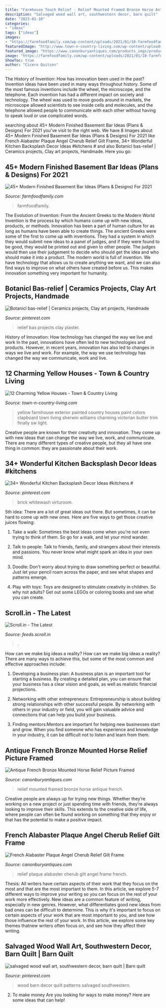 ```yaml
---
title: "Farmhouse Touch Relief - Relief Mounted Framed Bronze Horse Antique French"
description: "Salvaged wood wall art, southwestern decor, barn quilt"
date: "2023-01-10"
categories:
- "ideas"
tags: ["ideas"]
images:
- "https://farmfoodfamily.com/wp-content/uploads/2021/01/10-farmfoodfamily.com-farmhouse-style-basement-bar-ideas-696x588.jpg"
featuredImage: "http://www.town-n-country-living.com/wp-content/uploads/2014/11/Yellow-Painted-Victorian-Farmhouse.jpg"
featured_image: "https://www.canonburyantiques.com/products_imgs/product/french-alabaster-plaque-angel-cherub-relief-gilt-frame-1349575985-product-2.jpg"
image: "https://farmfoodfamily.com/wp-content/uploads/2021/01/10-farmfoodfamily.com-farmhouse-style-basement-bar-ideas-696x588.jpg"
ShowToc: true
author: "Cicero Quitzon"
---
```



The History of Invention: How has innovation been used in the past?
Invention ideas have been used in many ways throughout history. Some of the most famous inventions include the wheel, the microscope, and the telephone. Each invention has had a different impact on society and technology. The wheel was used to move goods around in markets, the microscope allowed scientists to see inside cells and molecules, and the telephone allowed people to communicate with each other without having to speak loud or use complicated words.

	

		
searching about 45+ Modern Finished Basement Bar Ideas (Plans &amp; Designs) For 2021 you've visit to the right web. We have 8 Images about 45+ Modern Finished Basement Bar Ideas (Plans &amp; Designs) For 2021 like French Alabaster Plaque Angel Cherub Relief Gilt Frame, 34+ Wonderful Kitchen Backsplash Decor Ideas #kitchens # and also Botanicl bas-relief | Ceramics projects, Clay art projects, Handmade. Here you go:
		
    
## 45+ Modern Finished Basement Bar Ideas (Plans &amp; Designs) For 2021

<img loading=lazy src="https://farmfoodfamily.com/wp-content/uploads/2021/01/10-farmfoodfamily.com-farmhouse-style-basement-bar-ideas-696x588.jpg" onerror="this.onerror=null;this.src='https://tse4.mm.bing.net/th?id=OIP.o5ZIVmyy43sAtXhQDu5X1gHaGQ&amp;pid=15.1';" alt="45+ Modern Finished Basement Bar Ideas (Plans &amp; Designs) For 2021">

_Source: farmfoodfamily.com_

>farmfoodfamily. 

	

The Evolution of Invention: From the Ancient Greeks to the Modern World
Invention is the process by which humans come up with new ideas, products, or methods. Innovation has been a part of human culture for as long as humans have been able to create things. The ancient Greeks were some of the first to come up with inventions. They had a system in which they would submit new ideas to a panel of judges, and if they were found to be good, they would be printed out and given to other people. The judges would then use their judgement to decide who should get the idea and who should make it into a product.
The modern world is full of invention. We have technology that allows us to create anything we want, and we can also find ways to improve on what others have created before us. This makes innovation something very important for humanity.

    
## Botanicl Bas-relief | Ceramics Projects, Clay Art Projects, Handmade

<img loading=lazy src="https://i.pinimg.com/originals/ab/e7/49/abe7494d9717b964b85933b6b1ab64c3.jpg" onerror="this.onerror=null;this.src='https://tse4.mm.bing.net/th?id=OIP.5gUEay6vbhHTsU2laiZMSAHaJ4&amp;pid=15.1';" alt="Botanicl bas-relief | Ceramics projects, Clay art projects, Handmade">

_Source: pinterest.com_

>relief bas projects clay plaster. 

	

History of Innovation: How technology has changed the way we live and work
In the past, innovations have often led to new technologies and products. However, in recent years, innovation has also led to changes in ways we live and work. For example, the way we use technology has changed the way we communicate, work and live.

    
## 12 Charming Yellow Houses - Town &amp; Country Living

<img loading=lazy src="http://www.town-n-country-living.com/wp-content/uploads/2014/11/Yellow-Painted-Victorian-Farmhouse.jpg" onerror="this.onerror=null;this.src='https://tse2.mm.bing.net/th?id=OIP.I6--Gf-peb6OsJBlQv73ewAAAA&amp;pid=15.1';" alt="12 Charming Yellow Houses - Town &amp; Country Living">

_Source: town-n-country-living.com_

>yellow farmhouse exterior painted country houses paint colors clapboard town living sherwin williams charming victorian butter trim finally sw light. 

	

Creative people are known for their creativity and innovation. They come up with new ideas that can change the way we live, work, and communicate. There are many different types of creative people, but they all have one thing in common: they are passionate about their work.

    
## 34+ Wonderful Kitchen Backsplash Decor Ideas #kitchens #

<img loading=lazy src="https://i.pinimg.com/originals/f0/69/e9/f069e96920bbbe0bea5a8fcdd407817b.png" onerror="this.onerror=null;this.src='https://tse2.mm.bing.net/th?id=OIP.lNc9VYAb4Y01vlLWV09oOAHaHa&amp;pid=15.1';" alt="34+ Wonderful Kitchen Backsplash Decor Ideas #kitchens #">

_Source: pinterest.com_

>brick whitewash virturoom. 

	

5th idea:
There are a lot of great ideas out there. But sometimes, it can be hard to come up with new ones. Here are five ways to get those creative juices flowing:
1. Take a walk: Sometimes the best ideas come when you're not even trying to think of them. So go for a walk, and let your mind wander.

2. Talk to people: Talk to friends, family, and strangers about their interests and passions. You never know what might spark an idea in your own mind.

3. Doodle: Don't worry about trying to draw something perfect or beautiful. Just let your pencil roam across the paper, and see what shapes and patterns emerge.

4. Play with toys: Toys are designed to stimulate creativity in children. So why not adults? Get out some LEGOs or coloring books and see what you can create.

    
## Scroll.in - The Latest

<img loading=lazy src="https://s01.sgp1.cdn.digitaloceanspaces.com/article/159122-xhdlolvegy-1621217024.jpg" onerror="this.onerror=null;this.src='https://tse3.mm.bing.net/th?id=OIP.u4at7vyEvWbEoFFzd7QaZQHaD4&amp;pid=15.1';" alt="Scroll.in - The Latest">

_Source: feeds.scroll.in_

>. 

	

How can we make big ideas a reality?
How can we make big ideas a reality? There are many ways to achieve this, but some of the most common and effective approaches include:
1. Developing a business plan: A business plan is an important tool for starting a business. By creating a detailed plan, you can ensure that your business has a clear vision and goals, as well as realistic financial projections.

2. Networking with other entrepreneurs: Entrepreneurship is about building strong relationships with other successful people. By networking with others in your industry or field, you will gain valuable advice and connections that can help you build your business.

3. Finding mentors:Mentors are important for helping new businesses start and grow. When you find someone who has experience and knowledge in your industry, it can be difficult not to listen and learn from them.


    
## Antique French Bronze Mounted Horse Relief Picture Framed

<img loading=lazy src="https://www.canonburyantiques.com/products_imgs/product/Antique-French-Bronze-Mounted-Horse-Relief-Picture-Framed-1479809981-product-91.jpg" onerror="this.onerror=null;this.src='https://tse2.mm.bing.net/th?id=OIP.2AUlDmCO8Iq3b1Zr_I2yVwHaF3&amp;pid=15.1';" alt="Antique French Bronze Mounted Horse Relief Picture Framed">

_Source: canonburyantiques.com_

>relief mounted framed bronze horse antique french. 

	

Creative people are always up for trying new things. Whether they’re working on a new project or just spending time with friends, they’re always looking to improve their skills. This extends to the creative side of life, where people can often be found working on something that they enjoy or that has the potential to make a positive impact.

    
## French Alabaster Plaque Angel Cherub Relief Gilt Frame

<img loading=lazy src="https://www.canonburyantiques.com/products_imgs/product/french-alabaster-plaque-angel-cherub-relief-gilt-frame-1349575985-product-2.jpg" onerror="this.onerror=null;this.src='https://tse1.mm.bing.net/th?id=OIP.fXREYJ3R7R-E89tbOhWzJwHaFk&amp;pid=15.1';" alt="French Alabaster Plaque Angel Cherub Relief Gilt Frame">

_Source: canonburyantiques.com_

>relief plaque alabaster cherub gilt angel frame french. 

	

Thesis: All writers have certain aspects of their work that they focus on the most and that are the most important to them. In this article, we explore 5-7 different ways to improve your writing so you can focus on the rest of your work more effectively.
New ideas are a common feature of writing, especially in new genres. However, what differentiates good new ideas from bad ones can be difficult to determine. This is why it's important to focus on certain aspects of your work that are most important to you, and see how those influence the rest of your work. In this article, we explore some key themes thatnew writers often focus on, and see how they affect their writing.

    
## Salvaged Wood Wall Art, Southwestern Decor, Barn Quilt | Barn Quilt

<img loading=lazy src="https://i.pinimg.com/originals/d1/0f/ce/d10fce83f1e551c883b1111e214b7fdf.jpg" onerror="this.onerror=null;this.src='https://tse1.mm.bing.net/th?id=OIP.0Q_Og_HlUciDsREeIUt_3wHaNI&amp;pid=15.1';" alt="salvaged wood wall art, southwestern decor, barn quilt | Barn quilt">

_Source: pinterest.com_

>wood barn decor quilt patterns salvaged southwestern. 

	

2. To make money
Are you looking for ways to make money? Here are some ideas that can help!

